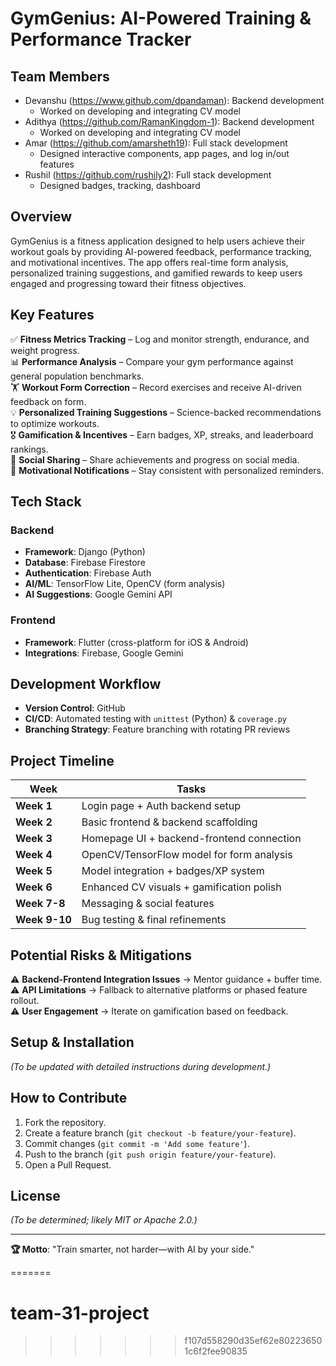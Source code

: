# GymGenius: AI-Powered Training & Performance Tracker  

## Team Members  
- Devanshu (https://www.github.com/dpandaman): Backend development
    - Worked on developing and integrating CV model
- Adithya (https://github.com/RamanKingdom-1): Backend development
    - Worked on developing and integrating CV model
- Amar (https://github.com/amarsheth19): Full stack development
    - Designed interactive components, app pages, and log in/out features
- Rushil (https://github.com/rushily2):  Full stack development
    - Designed badges, tracking, dashboard 

## Overview  
GymGenius is a fitness application designed to help users achieve their workout goals by providing AI-powered feedback, performance tracking, and motivational incentives. The app offers real-time form analysis, personalized training suggestions, and gamified rewards to keep users engaged and progressing toward their fitness objectives.  

## Key Features  
✅ **Fitness Metrics Tracking** – Log and monitor strength, endurance, and weight progress.  
📊 **Performance Analysis** – Compare your gym performance against general population benchmarks.  
🏋️ **Workout Form Correction** – Record exercises and receive AI-driven feedback on form.  
💡 **Personalized Training Suggestions** – Science-backed recommendations to optimize workouts.  
🎖️ **Gamification & Incentives** – Earn badges, XP, streaks, and leaderboard rankings.  
📱 **Social Sharing** – Share achievements and progress on social media.  
🔔 **Motivational Notifications** – Stay consistent with personalized reminders.  

## Tech Stack  
### Backend  
- **Framework**: Django (Python)  
- **Database**: Firebase Firestore  
- **Authentication**: Firebase Auth  
- **AI/ML**: TensorFlow Lite, OpenCV (form analysis)  
- **AI Suggestions**: Google Gemini API  

### Frontend  
- **Framework**: Flutter (cross-platform for iOS & Android)  
- **Integrations**: Firebase, Google Gemini  

## Development Workflow  
- **Version Control**: GitHub  
- **CI/CD**: Automated testing with `unittest` (Python) & `coverage.py`  
- **Branching Strategy**: Feature branching with rotating PR reviews  

## Project Timeline  
| Week | Tasks |  
|------|-------|  
| **Week 1** | Login page + Auth backend setup |  
| **Week 2** | Basic frontend & backend scaffolding |  
| **Week 3** | Homepage UI + backend-frontend connection |  
| **Week 4** | OpenCV/TensorFlow model for form analysis |  
| **Week 5** | Model integration + badges/XP system |  
| **Week 6** | Enhanced CV visuals + gamification polish |  
| **Week 7-8** | Messaging & social features |  
| **Week 9-10** | Bug testing & final refinements |  

## Potential Risks & Mitigations  
⚠️ **Backend-Frontend Integration Issues** → Mentor guidance + buffer time.  
⚠️ **API Limitations** → Fallback to alternative platforms or phased feature rollout.  
⚠️ **User Engagement** → Iterate on gamification based on feedback.  

## Setup & Installation  
*(To be updated with detailed instructions during development.)*  

## How to Contribute  
1. Fork the repository.  
2. Create a feature branch (`git checkout -b feature/your-feature`).  
3. Commit changes (`git commit -m 'Add some feature'`).  
4. Push to the branch (`git push origin feature/your-feature`).  
5. Open a Pull Request.  

## License  
*(To be determined; likely MIT or Apache 2.0.)*  

---  
**🏆 Motto**: "Train smarter, not harder—with AI by your side."  


=======
# team-31-project
>>>>>>> f107d558290d35ef62e802236501c6f2fee90835
